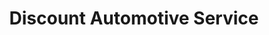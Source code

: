 ---
title: "Discount Automotive Service"
url: /kent/discount-automotive-service/
shop: car repair
---